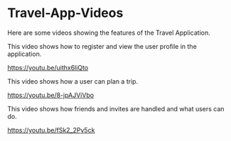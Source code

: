 # Travel-App-Videos
Here are some videos showing the features of the Travel Application.


This video shows how to register and view the user profile in the application.

https://youtu.be/uithx6liQto


This video shows how a user can plan a trip.

https://youtu.be/8-jpAJViVbo


This video shows how friends and invites are handled and what users can do.

https://youtu.be/fSk2_2Py5ck
